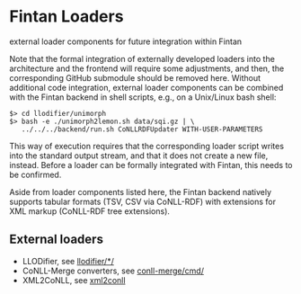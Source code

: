 # Fintan Loaders

external loader components for future integration within Fintan

Note that the formal integration of externally developed loaders into the architecture and the frontend will require some adjustments, and then, the corresponding GitHub submodule should be removed here. 
Without additional code integration, external loader components can be combined with the Fintan backend in shell scripts, e.g., on a Unix/Linux bash shell:

	$> cd llodifier/unimorph
	$> bash -e ./unimorph2lemon.sh data/sqi.gz | \
	   ../../../backend/run.sh CoNLLRDFUpdater WITH-USER-PARAMETERS

This way of execution requires that the corresponding loader script writes into the standard output stream, and that it does not create a new file, instead. Before a loader can be formally integrated with Fintan, this needs to be confirmed.

Aside from loader components listed here, the Fintan backend natively supports tabular formats (TSV, CSV via CoNLL-RDF) with extensions for XML markup (CoNLL-RDF tree extensions).

## External loaders

- LLODifier, see [llodifier/*/](https://github.com/acoli-repo/LLODifier)
- CoNLL-Merge converters, see [conll-merge/cmd/](https://github.com/acoli-repo/conll-merge/tree/master/cmd)
- XML2CoNLL, see [xml2conll](https://github.com/acoli-repo/xml2conll)
